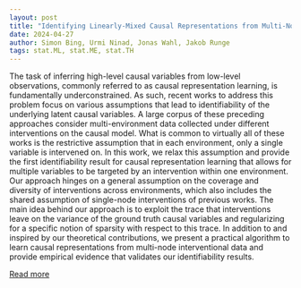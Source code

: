 ```yaml
---
layout: post
title: "Identifying Linearly-Mixed Causal Representations from Multi-Node Interventions"
date: 2024-04-27
author: Simon Bing, Urmi Ninad, Jonas Wahl, Jakob Runge
tags: stat.ML, stat.ME, stat.TH
---
```


The task of inferring high-level causal variables from low-level observations, commonly referred to as causal representation learning, is fundamentally underconstrained. As such, recent works to address this problem focus on various assumptions that lead to identifiability of the underlying latent causal variables. A large corpus of these preceding approaches consider multi-environment data collected under different interventions on the causal model. What is common to virtually all of these works is the restrictive assumption that in each environment, only a single variable is intervened on. In this work, we relax this assumption and provide the first identifiability result for causal representation learning that allows for multiple variables to be targeted by an intervention within one environment. Our approach hinges on a general assumption on the coverage and diversity of interventions across environments, which also includes the shared assumption of single-node interventions of previous works. The main idea behind our approach is to exploit the trace that interventions leave on the variance of the ground truth causal variables and regularizing for a specific notion of sparsity with respect to this trace. In addition to and inspired by our theoretical contributions, we present a practical algorithm to learn causal representations from multi-node interventional data and provide empirical evidence that validates our identifiability results.

[Read more](https://arxiv.org/abs/2311.02695)